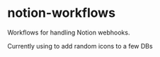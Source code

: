 # notion-workflows

Workflows for handling Notion webhooks.

Currently using to add random icons to a few DBs

